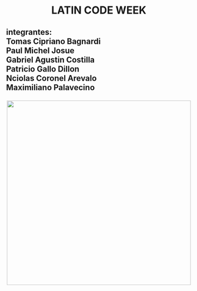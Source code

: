 <h1 align="center">LATIN CODE WEEK</h1>

###

<h2 align="left">integrantes: <br>Tomas Cipriano Bagnardi<br>Paul Michel Josue<br>Gabriel Agustin Costilla<br>Patricio Gallo Dillon<br>Nciolas Coronel Arevalo<br>Maximiliano Palavecino</h2>

###

<div align="center">
  <img height="500" src="https://images.pexels.com/photos/1292464/pexels-photo-1292464.jpeg?auto=compress&cs=tinysrgb&w=1260&h=750&dpr=1"  />
</div>

###